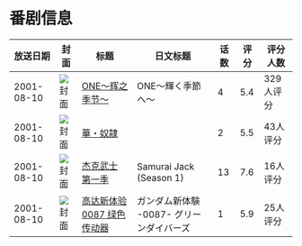 # 番剧信息

|放送日期|封面|标题|日文标题|话数|评分|评分人数|
|---|---|---|---|---|---|---|
|2001-08-10|![封面](https://bangumi.tv/img/no_icon_subject.png)|[ONE～辉之季节～](https://bangumi.tv/subject/5016)|ONE～輝く季節へ～|4|5.4|329人评分|
|2001-08-10|![封面](https://bangumi.tv/img/no_icon_subject.png)|[華・奴隷](https://bangumi.tv/subject/74430)||2|5.5|43人评分|
|2001-08-10|![封面](https://lain.bgm.tv/pic/cover/c/88/7d/88029_4z3G4.jpg)|[杰克武士 第一季](https://bangumi.tv/subject/88029)|Samurai Jack (Season 1)|13|7.6|16人评分|
|2001-08-10|![封面](https://lain.bgm.tv/pic/cover/c/ff/79/90369_so1PH.jpg)|[高达新体验0087 绿色传动器](https://bangumi.tv/subject/90369)|ガンダム新体験 -0087- グリーンダイバーズ|1|5.9|25人评分|
